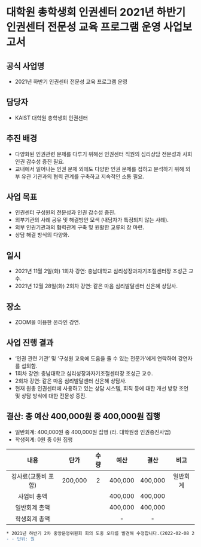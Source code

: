대학원 총학생회 인권센터 2021년 하반기 인권센터 전문성 교육 프로그램 운영 사업보고서
===

## 공식 사업명
- 2021년 하반기 인권센터 전문성 교육 프로그램 운영

## 담당자
- KAIST 대학원 총학생회 인권센터

## 추진 배경
- 다양화된 인권관련 문제를 다루기 위해선 인권센터 직원의 심리상담 전문성과 사회 인권 감수성 증진 필요.
- 교내에서 일어나는 인권 문제 외에도 다양한 인권 문제를 접하고 분석하기 위해 외부 유관 기관과의 협력 관계를 구축하고 지속적인 소통 필요.

## 사업 목표
- 인권센터 구성원의 전문성과 인권 감수성 증진.
- 외부기관의 사례 공유 및 해결방안 모색 (내담자가 특정되지 않는 사례).
- 외부 인권기관과의 협력관계 구축 및 원활한 교류의 장 마련.
- 상담 해결 방식의 다양화.

## 일시
- 2021년 11월 2일(화) 1회차 강연: 충남대학교 심리성장과자기조절센터장 조성근 교수.
- 2021년 12월 28일(화) 2회차 강연: 같은 마음 심리발달센터 신은혜 상담사.

## 장소
- ZOOM을 이용한 온라인 강연.

## 사업 진행 결과
- ‘인권 관련 기관’ 및 ‘구성원 교육에 도움을 줄 수 있는 전문가’에게 연락하여 강연자를 섭외함.
- 1회차 강연: 충남대학교 심리성장과자기조절센터장 조성근 교수.
- 2회차 강연: 같은 마음 심리발달센터 신은혜 상담사.
- 현재 원총 인권센터에 사용하고 있는 상담 시스템, 회칙 등에 대한 개선 방향 조언 및 상담 방식에 대한 전문성 증진. 

## 결산: 총 예산 400,000원 중 400,000원 집행  
   - 일반회계:  400,000원 중 400,000원 집행 (라. 대학원생 인권증진사업)
   - 학생회계:  0원 중 0원 집행 

| 내용          | 단가      | 수량 | 예산      | 결산      | 비고   |
|:-------------:|:---------:|:----:|:---------:|:---------:|:------:|
| 강사료(교통비 포함) | 200,000 | 2  | 400,000 | 400,000 | 일반회계 |
| 사업비 총액      |         |    | 400,000 | 400,000 |      |
| 일반회계 총액     |         |    | 400,000 | 400,000 |      |
| 학생회계 총액     |         |    | -       | -       |      |

```diff
* 2021년 하반기 2차 중앙운영위원회 회의 도중 오타를 발견해 수정합니다.(2022-02-08 20:30) 
- - 단위: 원
```
